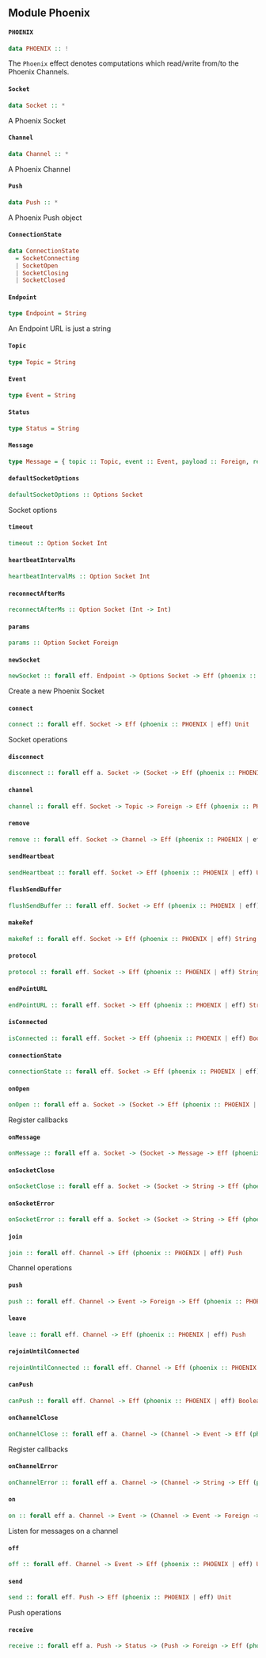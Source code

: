 ## Module Phoenix

#### `PHOENIX`

``` purescript
data PHOENIX :: !
```

The `Phoenix` effect denotes computations which read/write from/to the Phoenix Channels.

#### `Socket`

``` purescript
data Socket :: *
```

A Phoenix Socket

#### `Channel`

``` purescript
data Channel :: *
```

A Phoenix Channel

#### `Push`

``` purescript
data Push :: *
```

A Phoenix Push object

#### `ConnectionState`

``` purescript
data ConnectionState
  = SocketConnecting
  | SocketOpen
  | SocketClosing
  | SocketClosed
```

#### `Endpoint`

``` purescript
type Endpoint = String
```

An Endpoint URL is just a string

#### `Topic`

``` purescript
type Topic = String
```

#### `Event`

``` purescript
type Event = String
```

#### `Status`

``` purescript
type Status = String
```

#### `Message`

``` purescript
type Message = { topic :: Topic, event :: Event, payload :: Foreign, ref :: String }
```

#### `defaultSocketOptions`

``` purescript
defaultSocketOptions :: Options Socket
```

Socket options

#### `timeout`

``` purescript
timeout :: Option Socket Int
```

#### `heartbeatIntervalMs`

``` purescript
heartbeatIntervalMs :: Option Socket Int
```

#### `reconnectAfterMs`

``` purescript
reconnectAfterMs :: Option Socket (Int -> Int)
```

#### `params`

``` purescript
params :: Option Socket Foreign
```

#### `newSocket`

``` purescript
newSocket :: forall eff. Endpoint -> Options Socket -> Eff (phoenix :: PHOENIX | eff) Socket
```

Create a new Phoenix Socket

#### `connect`

``` purescript
connect :: forall eff. Socket -> Eff (phoenix :: PHOENIX | eff) Unit
```

Socket operations

#### `disconnect`

``` purescript
disconnect :: forall eff a. Socket -> (Socket -> Eff (phoenix :: PHOENIX | eff) a) -> Int -> String -> Eff (phoenix :: PHOENIX | eff) Unit
```

#### `channel`

``` purescript
channel :: forall eff. Socket -> Topic -> Foreign -> Eff (phoenix :: PHOENIX | eff) Channel
```

#### `remove`

``` purescript
remove :: forall eff. Socket -> Channel -> Eff (phoenix :: PHOENIX | eff) Unit
```

#### `sendHeartbeat`

``` purescript
sendHeartbeat :: forall eff. Socket -> Eff (phoenix :: PHOENIX | eff) Unit
```

#### `flushSendBuffer`

``` purescript
flushSendBuffer :: forall eff. Socket -> Eff (phoenix :: PHOENIX | eff) Unit
```

#### `makeRef`

``` purescript
makeRef :: forall eff. Socket -> Eff (phoenix :: PHOENIX | eff) String
```

#### `protocol`

``` purescript
protocol :: forall eff. Socket -> Eff (phoenix :: PHOENIX | eff) String
```

#### `endPointURL`

``` purescript
endPointURL :: forall eff. Socket -> Eff (phoenix :: PHOENIX | eff) String
```

#### `isConnected`

``` purescript
isConnected :: forall eff. Socket -> Eff (phoenix :: PHOENIX | eff) Boolean
```

#### `connectionState`

``` purescript
connectionState :: forall eff. Socket -> Eff (phoenix :: PHOENIX | eff) ConnectionState
```

#### `onOpen`

``` purescript
onOpen :: forall eff a. Socket -> (Socket -> Eff (phoenix :: PHOENIX | eff) a) -> Eff (phoenix :: PHOENIX | eff) Unit
```

Register callbacks

#### `onMessage`

``` purescript
onMessage :: forall eff a. Socket -> (Socket -> Message -> Eff (phoenix :: PHOENIX | eff) a) -> Eff (phoenix :: PHOENIX | eff) Unit
```

#### `onSocketClose`

``` purescript
onSocketClose :: forall eff a. Socket -> (Socket -> String -> Eff (phoenix :: PHOENIX | eff) a) -> Eff (phoenix :: PHOENIX | eff) Unit
```

#### `onSocketError`

``` purescript
onSocketError :: forall eff a. Socket -> (Socket -> String -> Eff (phoenix :: PHOENIX | eff) a) -> Eff (phoenix :: PHOENIX | eff) Unit
```

#### `join`

``` purescript
join :: forall eff. Channel -> Eff (phoenix :: PHOENIX | eff) Push
```

Channel operations

#### `push`

``` purescript
push :: forall eff. Channel -> Event -> Foreign -> Eff (phoenix :: PHOENIX | eff) Push
```

#### `leave`

``` purescript
leave :: forall eff. Channel -> Eff (phoenix :: PHOENIX | eff) Push
```

#### `rejoinUntilConnected`

``` purescript
rejoinUntilConnected :: forall eff. Channel -> Eff (phoenix :: PHOENIX | eff) Unit
```

#### `canPush`

``` purescript
canPush :: forall eff. Channel -> Eff (phoenix :: PHOENIX | eff) Boolean
```

#### `onChannelClose`

``` purescript
onChannelClose :: forall eff a. Channel -> (Channel -> Event -> Eff (phoenix :: PHOENIX | eff) a) -> Eff (phoenix :: PHOENIX | eff) Unit
```

Register callbacks

#### `onChannelError`

``` purescript
onChannelError :: forall eff a. Channel -> (Channel -> String -> Eff (phoenix :: PHOENIX | eff) a) -> Eff (phoenix :: PHOENIX | eff) Unit
```

#### `on`

``` purescript
on :: forall eff a. Channel -> Event -> (Channel -> Event -> Foreign -> Eff (phoenix :: PHOENIX | eff) a) -> Eff (phoenix :: PHOENIX | eff) Unit
```

Listen for messages on a channel

#### `off`

``` purescript
off :: forall eff. Channel -> Event -> Eff (phoenix :: PHOENIX | eff) Unit
```

#### `send`

``` purescript
send :: forall eff. Push -> Eff (phoenix :: PHOENIX | eff) Unit
```

Push operations

#### `receive`

``` purescript
receive :: forall eff a. Push -> Status -> (Push -> Foreign -> Eff (phoenix :: PHOENIX | eff) a) -> Eff (phoenix :: PHOENIX | eff) Push
```


